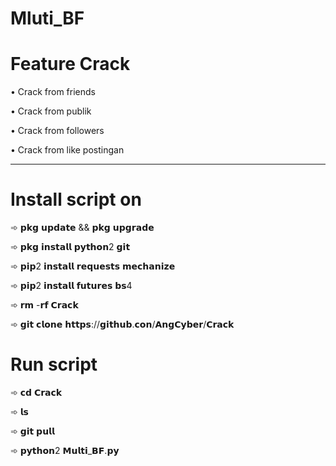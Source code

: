 # Mluti_BF
# Feature Crack
•  Crack from friends

•  Crack from publik

•  Crack from followers

•  Crack from like postingan
____________________
# Install script on
➾ 𝗽𝗸𝗴 𝘂𝗽𝗱𝗮𝘁𝗲 && 𝗽𝗸𝗴 𝘂𝗽𝗴𝗿𝗮𝗱𝗲

➾ 𝗽𝗸𝗴 𝗶𝗻𝘀𝘁𝗮𝗹𝗹 𝗽𝘆𝘁𝗵𝗼𝗻2 𝗴𝗶𝘁

➾ 𝗽𝗶𝗽2 𝗶𝗻𝘀𝘁𝗮𝗹𝗹 𝗿𝗲𝗾𝘂𝗲𝘀𝘁𝘀 𝗺𝗲𝗰𝗵𝗮𝗻𝗶𝘇𝗲

➾ 𝗽𝗶𝗽2 𝗶𝗻𝘀𝘁𝗮𝗹𝗹 𝗳𝘂𝘁𝘂𝗿𝗲𝘀 𝗯𝘀4

➾ 𝗿𝗺 -𝗿𝗳 𝗖𝗿𝗮𝗰𝗸

➾ 𝗴𝗶𝘁 𝗰𝗹𝗼𝗻𝗲 𝗵𝘁𝘁𝗽𝘀://𝗴𝗶𝘁𝗵𝘂𝗯.𝗰𝗼𝗻/𝗔𝗻𝗴𝗖𝘆𝗯𝗲𝗿/𝗖𝗿𝗮𝗰𝗸

# Run script
➾ 𝗰𝗱 𝗖𝗿𝗮𝗰𝗸

➾ 𝗹𝘀

➾ 𝗴𝗶𝘁 𝗽𝘂𝗹𝗹

➾ 𝗽𝘆𝘁𝗵𝗼𝗻2 𝗠𝘂𝗹𝘁𝗶_𝗕𝗙.𝗽𝘆

